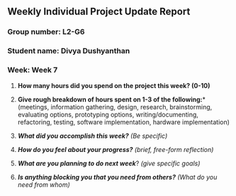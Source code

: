 ## Weekly Individual Project Update Report
### Group number: L2-G6
### Student name: Divya Dushyanthan
### Week: Week 7
1. **How many hours did you spend on the project this week? (0-10)** 

2. **Give rough breakdown of hours spent on 1-3 of the following:***
   (meetings, information gathering, design, research, brainstorming, evaluating options, prototyping options, writing/documenting, refactoring, testing, software implementation, hardware implementation)
   
3. ***What did you accomplish this week?*** _(Be specific)_


4. ***How do you feel about your progress?*** _(brief, free-form reflection)_
    
5. ***What are you planning to do next week***? _(give specific goals)_
    
6. ***Is anything blocking you that you need from others?*** _(What do you need from whom)_
